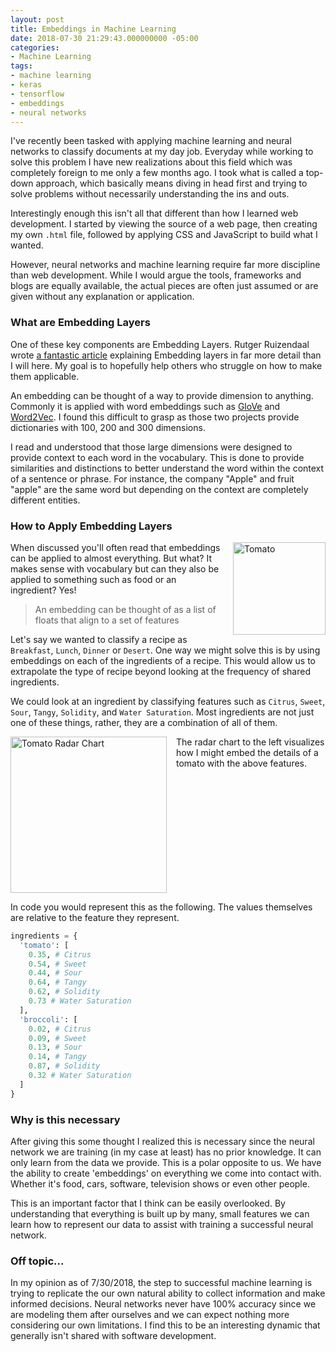 ```yaml
---
layout: post
title: Embeddings in Machine Learning
date: 2018-07-30 21:29:43.000000000 -05:00
categories:
- Machine Learning
tags:
- machine learning
- keras
- tensorflow
- embeddings
- neural networks
---
```


I've recently been tasked with applying machine learning and neural networks to
classify documents at my day job. Everyday while working to solve this problem I
have new realizations about this field which was completely foreign to me only a
few months ago. I took what is called a top-down approach, which basically means
diving in head first and trying to solve problems without necessarily
understanding the ins and outs.

Interestingly enough this isn't all that different than how I learned web
development. I started by viewing the source of a web page, then creating my own
`.html` file, followed by applying CSS and JavaScript to build what I wanted.

However, neural networks and machine learning require far more discipline than
web development. While I would argue the tools, frameworks and blogs are equally
available, the actual pieces are often just assumed or are given without any
explanation or application.

### What are Embedding Layers

One of these key components are Embedding Layers. Rutger Ruizendaal wrote [a
fantastic article][deep_learning_embedding_layers] explaining Embedding layers
in far more detail than I will here. My goal is to hopefully help others who
struggle on how to make them applicable.

An embedding can be thought of a way to provide dimension to anything. Commonly
it is applied with word embeddings such as [GloVe] and [Word2Vec]. I found this
difficult to grasp as those two projects provide dictionaries with 100, 200 and
300 dimensions.

I read and understood that those large dimensions were designed to provide
context to each word in the vocabulary. This is done to provide similarities and
distinctions to better understand the word within the context of a sentence or
phrase. For instance, the company "Apple" and fruit "apple" are the same word
but depending on the context are completely different entities.

### How to Apply Embedding Layers

<img style="float: right; margin-left: 15px; width: 148px;" src="{{ site.baseurl }}/assets/tomato.jpg" alt="Tomato" />

When discussed you'll often read that embeddings can be applied to almost
everything. But what? It makes sense with vocabulary but can they also be
applied to something such as food or an ingredient? Yes!

> An embedding can be thought of as a list of floats that align to a set of
> features

Let's say we wanted to classify a recipe as `Breakfast`, `Lunch`,
`Dinner` or `Desert`. One way we might solve this is by using embeddings on each
of the ingredients of a recipe. This would allow us to extrapolate the type of
recipe beyond looking at the frequency of shared ingredients.

We could look at an ingredient by classifying features such as `Citrus`,
`Sweet`, `Sour`, `Tangy`, `Solidity`, and `Water Saturation`. Most ingredients
are not just one of these things, rather, they are a combination of all of them.

<img style="width: 250px; float: left; margin-right: 15px" src="{{ site.baseurl }}/assets/tomato-radar-chart.png" alt="Tomato Radar Chart" />

The radar chart to the left visualizes how I might embed the details of a tomato
with the above features.

<div style="clear: left"></div>

In code you would represent this as the following. The
values themselves are relative to the feature they represent.

```python
ingredients = {
  'tomato': [
    0.35, # Citrus
    0.54, # Sweet
    0.44, # Sour
    0.64, # Tangy
    0.62, # Solidity
    0.73 # Water Saturation
  ],
  'broccoli': [
    0.02, # Citrus
    0.09, # Sweet
    0.13, # Sour
    0.14, # Tangy
    0.87, # Solidity
    0.32 # Water Saturation
  ]
}
```

### Why is this necessary

After giving this some thought I realized this is necessary since the neural
network we are training (in my case at least) has no prior knowledge. It can
only learn from the data we provide. This is a polar opposite to us. We have the
ability to create 'embeddings' on everything we come into contact with. Whether
it's food, cars, software, television shows or even other people.

This is an important factor that I think can be easily overlooked. By
understanding that everything is built up by many, small features we can learn
how to represent our data to assist with training a successful neural network.

### Off topic...

In my opinion as of 7/30/2018, the step to successful machine learning is trying
to replicate the our own natural ability to collect information and make
informed decisions. Neural networks never have 100% accuracy since we are
modeling them after ourselves and we can expect nothing more considering our
own limitations. I find this to be an interesting dynamic that generally isn't
shared with software development.

[deep_learning_embedding_layers]: https://towardsdatascience.com/deep-learning-4-embedding-layers-f9a02d55ac12
[GloVe]: https://nlp.stanford.edu/projects/glove/
[Word2Vec]: https://en.wikipedia.org/wiki/Word2vec
